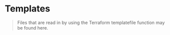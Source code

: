 # Templates

<div align="justify">

> Files that are read in by using the Terraform templatefile function may be found here.   

</div>
